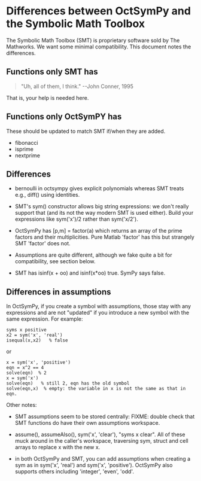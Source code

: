 Differences between OctSymPy and the Symbolic Math Toolbox
==========================================================

The Symbolic Math Toolbox (SMT) is proprietary software sold by The
Mathworks.  We want some minimal compatibility.  This document notes
the differences.



Functions only SMT has
----------------------

> "Uh, all of them, I think."
>     --John Conner, 1995

That is, your help is needed here.



Functions only OctSymPY has
---------------------------

These should be updated to match SMT if/when they are added.

* fibonacci
* isprime
* nextprime



Differences
-----------

* bernoulli in octsympy gives explicit polynomials whereas SMT treats
  e.g., diff() using identities.

* SMT's sym() constructor allows big string expressions: we don't
  really support that (and its not the way modern SMT is used either).
  Build your expressions like sym('x')/2 rather than sym('x/2').

* OctSymPy has [p,m] = factor(a) which returns an array of the
  prime factors and their multiplicities.  Pure Matlab 'factor' has
  this but strangely SMT 'factor' does not.

* Assumptions are quite different, although we fake quite a bit for
  compatibility, see section below.

* SMT has isinf(x + oo) and isinf(x*oo) true.  SymPy says false.


Differences in assumptions
--------------------------

In OctSymPy, if you create a symbol with assumptions,
those stay with any expressions and are not "updated" if you introduce a new symbol with the same expression.  For example:

````
syms x positive
x2 = sym('x', 'real')
isequal(x,x2)   % false
````
or
````
x = sym('x', 'positive')
eqn = x^2 == 4
solve(eqn)  % 2
x = sym('x')
solve(eqn)   % still 2, eqn has the old symbol
solve(eqn,x)  % empty: the variable in x is not the same as that in eqn.
````

Other notes:

* SMT assumptions seem to be stored centrally: FIXME: double check
  that SMT functions do have their own assumptions workspace.

* assume(), assumeAlso(), sym('x', 'clear'), "syms x clear".
  All of these muck around in the caller's workspace, traversing
  sym, struct and cell arrays to replace x with the new x.

* in both OctSymPy and SMT, you can add assumptions when
  creating a sym as in sym('x', 'real') and sym('x', 'positive').
  OctSymPy also supports others including 'integer', 'even', 'odd'.
